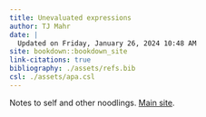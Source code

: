 ```yaml
---
title: Unevaluated expressions
author: TJ Mahr
date: |
  Updated on Friday, January 26, 2024 10:48 AM
site: bookdown::bookdown_site
link-citations: true
bibliography: ./assets/refs.bib
csl: ./assets/apa.csl
---
```


Notes to self and other noodlings. [Main site](https://tjmahr.com/). 
